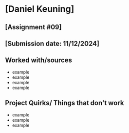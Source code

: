 # [Daniel Keuning]
## [Assignment #09]
## [Submission date: 11/12/2024]
## Worked with/sources 
* example
* example
* example
* example
## Project Quirks/ Things that don't work
* example
* example
* example
